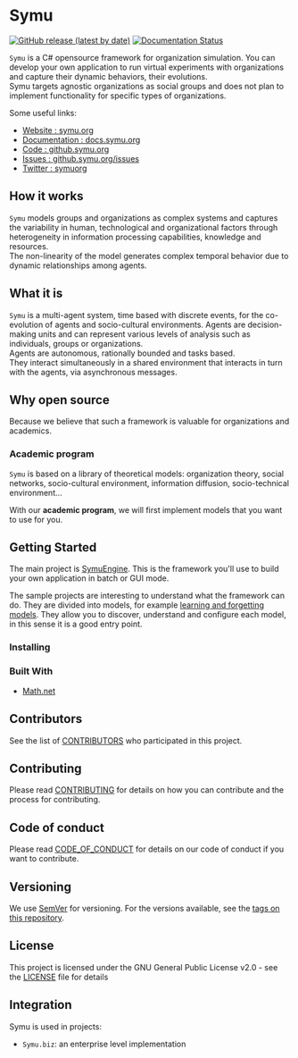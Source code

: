 # Symu
[![GitHub release (latest by date)](https://img.shields.io/github/v/release/lmorisse/symu?style=flat-square)](https://github.com/lmorisse/Symu/releases/latest)
[![Documentation Status](https://readthedocs.org/projects/symu/badge/?version=latest)](https://symu.readthedocs.io/en/latest/?badge=latest)

``Symu`` is a C# opensource framework for organization simulation. 
You can develop your own application to run virtual experiments with organizations and capture their dynamic behaviors, their evolutions.<br>
Symu targets agnostic organizations as social groups and does not plan to implement functionality for specific types of organizations.<br>

Some useful links:
* [Website : symu.org](https://symu.org/)
* [Documentation : docs.symu.org](http://docs.symu.org/)
* [Code : github.symu.org](http://github.symu.org/)
* [Issues : github.symu.org/issues](http://github.symu.org/issues/)
* [Twitter : symuorg](https://twitter.com/symuorg)

## How it works

``Symu`` models groups and organizations as complex systems and captures the variability in human, technological and organizational factors through heterogeneity in information processing capabilities, knowledge and resources.<br>
The non-linearity of the model generates complex temporal behavior due to dynamic relationships among agents.

## What it is

``Symu`` is a multi-agent system, time based with discrete events, for the co-evolution of agents and socio-cultural environments.
Agents are decision-making units and can represent various levels of analysis such as individuals, groups or organizations.<br>
Agents are autonomous, rationally bounded and tasks based.<br>
They interact simultaneously in a shared environment that interacts in turn with the agents, via asynchronous messages.

## Why open source

Because we believe that such a framework is valuable for organizations and academics.

### Academic program

``Symu`` is based on a library of theoretical models:
organization theory, social networks, socio-cultural environment, information diffusion, socio-technical environment…

With our **academic program**, we will first implement models that you want to use for you.

## Getting Started
The main project is [SymuEngine](https://github.com/lmorisse/Symu/tree/master/Symu%20source%20code/SymuEngine). This is the framework you'll use to build your own application in batch or GUI mode.

The sample projects are interesting to understand what the framework can do. They are divided into models, for example [learning and forgetting models](https://github.com/lmorisse/Symu/tree/master/Symu%20examples/SymuLearnAndForget). They allow you to discover, understand and configure each model, in this sense it is a good entry point.

### Installing

### Built With

* [Math.net](https://www.math.net/)

## Contributors

See the list of [CONTRIBUTORS](CONTRIBUTORS.md) who participated in this project.

## Contributing

Please read [CONTRIBUTING](CONTRIBUTING.md) for details on how you can contribute and the process for contributing.

## Code of conduct

Please read [CODE_OF_CONDUCT](CODE_OF_CONDUCT.md) for details on our code of conduct if you want to contribute.

## Versioning

We use [SemVer](http://semver.org/) for versioning. For the versions available, see the [tags on this repository](https://github.com/lmorisse/Symu/releases). 

## License

This project is licensed under the GNU General Public License v2.0 - see the [LICENSE](LICENSE.md) file for details

## Integration

Symu is used in projects:
- ``Symu.biz``: an enterprise level implementation
